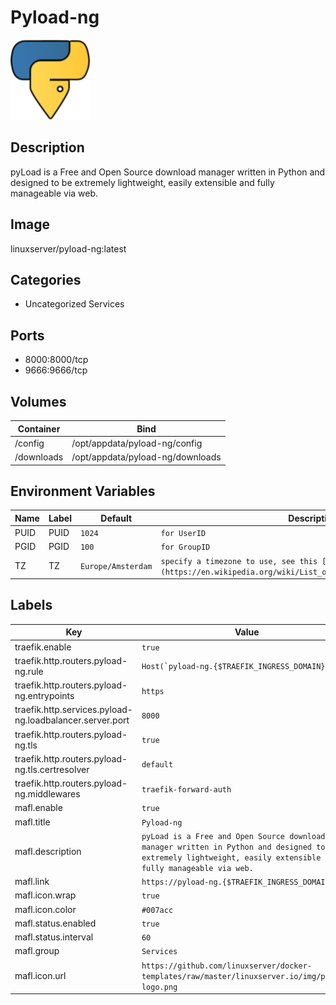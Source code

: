 # Pyload-ng

![Logo](images/Pyloadng.png)

## Description
pyLoad is a Free and Open Source download manager written in Python and designed to be extremely lightweight, easily extensible and fully manageable via web.

## Image
linuxserver/pyload-ng:latest

## Categories
- Uncategorized Services

## Ports
- 8000:8000/tcp
- 9666:9666/tcp

## Volumes
| Container | Bind |
|-----------|------|
| /config | /opt/appdata/pyload-ng/config |
| /downloads | /opt/appdata/pyload-ng/downloads |

## Environment Variables
| Name | Label | Default | Description |
|------|-------|---------|-------------|
| PUID | PUID | ```1024``` | ```for UserID``` |
| PGID | PGID | ```100``` | ```for GroupID``` |
| TZ | TZ | ```Europe/Amsterdam``` | ```specify a timezone to use, see this [list](https://en.wikipedia.org/wiki/List_of_tz_database_time_zones#List).``` |

## Labels
| Key | Value |
|-----|-------|
| traefik.enable | ```true``` |
| traefik.http.routers.pyload-ng.rule | ```Host(`pyload-ng.{$TRAEFIK_INGRESS_DOMAIN}`)``` |
| traefik.http.routers.pyload-ng.entrypoints | ```https``` |
| traefik.http.services.pyload-ng.loadbalancer.server.port | ```8000``` |
| traefik.http.routers.pyload-ng.tls | ```true``` |
| traefik.http.routers.pyload-ng.tls.certresolver | ```default``` |
| traefik.http.routers.pyload-ng.middlewares | ```traefik-forward-auth``` |
| mafl.enable | ```true``` |
| mafl.title | ```Pyload-ng``` |
| mafl.description | ```pyLoad is a Free and Open Source download manager written in Python and designed to be extremely lightweight, easily extensible and fully manageable via web.``` |
| mafl.link | ```https://pyload-ng.{$TRAEFIK_INGRESS_DOMAIN}``` |
| mafl.icon.wrap | ```true``` |
| mafl.icon.color | ```#007acc``` |
| mafl.status.enabled | ```true``` |
| mafl.status.interval | ```60``` |
| mafl.group | ```Services``` |
| mafl.icon.url | ```https://github.com/linuxserver/docker-templates/raw/master/linuxserver.io/img/pyload-logo.png``` |

